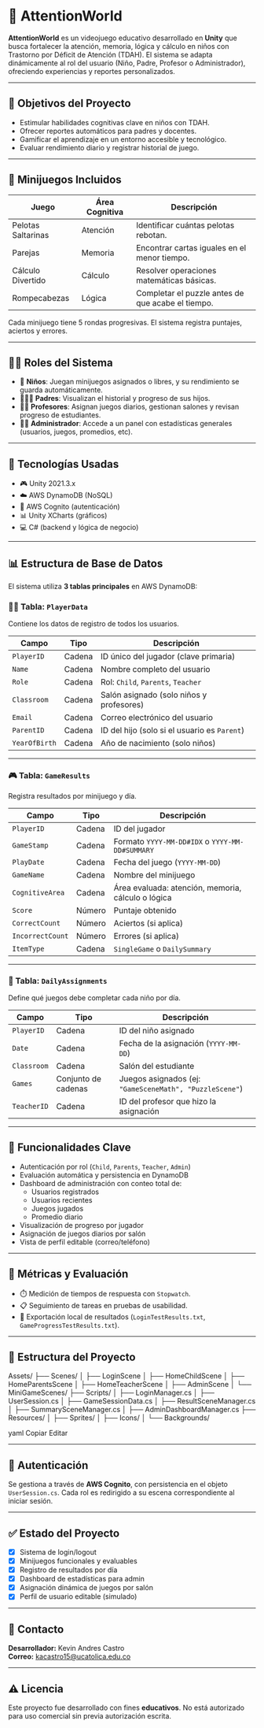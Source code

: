 # 🧠 AttentionWorld

**AttentionWorld** es un videojuego educativo desarrollado en **Unity** que busca fortalecer la atención, memoria, lógica y cálculo en niños con Trastorno por Déficit de Atención (TDAH). El sistema se adapta dinámicamente al rol del usuario (Niño, Padre, Profesor o Administrador), ofreciendo experiencias y reportes personalizados.

---

## 🎯 Objetivos del Proyecto

- Estimular habilidades cognitivas clave en niños con TDAH.
- Ofrecer reportes automáticos para padres y docentes.
- Gamificar el aprendizaje en un entorno accesible y tecnológico.
- Evaluar rendimiento diario y registrar historial de juego.

---

## 🧩 Minijuegos Incluidos

| Juego                | Área Cognitiva | Descripción                                      |
|---------------------|----------------|--------------------------------------------------|
| Pelotas Saltarinas  | Atención       | Identificar cuántas pelotas rebotan.            |
| Parejas             | Memoria        | Encontrar cartas iguales en el menor tiempo.     |
| Cálculo Divertido   | Cálculo        | Resolver operaciones matemáticas básicas.        |
| Rompecabezas        | Lógica         | Completar el puzzle antes de que acabe el tiempo.|

Cada minijuego tiene 5 rondas progresivas. El sistema registra puntajes, aciertos y errores.

---

## 🧑‍🏫 Roles del Sistema

- 👶 **Niños**: Juegan minijuegos asignados o libres, y su rendimiento se guarda automáticamente.
- 👨‍👩‍👧 **Padres**: Visualizan el historial y progreso de sus hijos.
- 👩‍🏫 **Profesores**: Asignan juegos diarios, gestionan salones y revisan progreso de estudiantes.
- 🧑‍💼 **Administrador**: Accede a un panel con estadísticas generales (usuarios, juegos, promedios, etc).

---

## 💾 Tecnologías Usadas

- 🎮 Unity 2021.3.x
- ☁️ AWS DynamoDB (NoSQL)
- 🔐 AWS Cognito (autenticación)
- 📊 Unity XCharts (gráficos)
- 💻 C# (backend y lógica de negocio)

---

## 📊 Estructura de Base de Datos

El sistema utiliza **3 tablas principales** en AWS DynamoDB:

### 🧍‍♂️ Tabla: `PlayerData`

Contiene los datos de registro de todos los usuarios.

| Campo        | Tipo     | Descripción                                                    |
|--------------|----------|----------------------------------------------------------------|
| `PlayerID`   | Cadena   | ID único del jugador (clave primaria)                          |
| `Name`       | Cadena   | Nombre completo del usuario                                    |
| `Role`       | Cadena   | Rol: `Child`, `Parents`, `Teacher`                             |
| `Classroom`  | Cadena   | Salón asignado (solo niños y profesores)                       |
| `Email`      | Cadena   | Correo electrónico del usuario                                 |
| `ParentID`   | Cadena   | ID del hijo (solo si el usuario es `Parent`)                   |
| `YearOfBirth`| Cadena   | Año de nacimiento (solo niños)                                 |

---

### 🎮 Tabla: `GameResults`

Registra resultados por minijuego y día.

| Campo           | Tipo     | Descripción                                                      |
|-----------------|----------|------------------------------------------------------------------|
| `PlayerID`      | Cadena   | ID del jugador                                                   |
| `GameStamp`     | Cadena   | Formato `YYYY-MM-DD#IDX` o `YYYY-MM-DD#SUMMARY`                 |
| `PlayDate`      | Cadena   | Fecha del juego (`YYYY-MM-DD`)                                  |
| `GameName`      | Cadena   | Nombre del minijuego                                             |
| `CognitiveArea` | Cadena   | Área evaluada: atención, memoria, cálculo o lógica              |
| `Score`         | Número   | Puntaje obtenido                                                 |
| `CorrectCount`  | Número   | Aciertos (si aplica)                                             |
| `IncorrectCount`| Número   | Errores (si aplica)                                              |
| `ItemType`      | Cadena   | `SingleGame` o `DailySummary`                                   |

---

### 📅 Tabla: `DailyAssignments`

Define qué juegos debe completar cada niño por día.

| Campo        | Tipo                  | Descripción                                                  |
|--------------|------------------------|--------------------------------------------------------------|
| `PlayerID`   | Cadena                | ID del niño asignado                                         |
| `Date`       | Cadena                | Fecha de la asignación (`YYYY-MM-DD`)                        |
| `Classroom`  | Cadena                | Salón del estudiante                                         |
| `Games`      | Conjunto de cadenas   | Juegos asignados (ej: `"GameSceneMath", "PuzzleScene"`)     |
| `TeacherID`  | Cadena                | ID del profesor que hizo la asignación                       |

---

## 🧠 Funcionalidades Clave

- Autenticación por rol (`Child`, `Parents`, `Teacher`, `Admin`)
- Evaluación automática y persistencia en DynamoDB
- Dashboard de administración con conteo total de:
  - Usuarios registrados
  - Usuarios recientes
  - Juegos jugados
  - Promedio diario
- Visualización de progreso por jugador
- Asignación de juegos diarios por salón
- Vista de perfil editable (correo/teléfono)

---

## 🧪 Métricas y Evaluación

- ⏱️ Medición de tiempos de respuesta con `Stopwatch`.
- 📋 Seguimiento de tareas en pruebas de usabilidad.
- 🧾 Exportación local de resultados (`LoginTestResults.txt`, `GameProgressTestResults.txt`).

---

## 📂 Estructura del Proyecto

Assets/
├── Scenes/
│ ├── LoginScene
│ ├── HomeChildScene
│ ├── HomeParentsScene
│ ├── HomeTeacherScene
│ ├── AdminScene
│ └── MiniGameScenes/
├── Scripts/
│ ├── LoginManager.cs
│ ├── UserSession.cs
│ ├── GameSessionData.cs
│ ├── ResultSceneManager.cs
│ ├── SummarySceneManager.cs
│ ├── AdminDashboardManager.cs
├── Resources/
│ ├── Sprites/
│ ├── Icons/
│ └── Backgrounds/

yaml
Copiar
Editar

---

## 🔐 Autenticación

Se gestiona a través de **AWS Cognito**, con persistencia en el objeto `UserSession.cs`. Cada rol es redirigido a su escena correspondiente al iniciar sesión.

---

## ✅ Estado del Proyecto

- [x] Sistema de login/logout
- [x] Minijuegos funcionales y evaluables
- [x] Registro de resultados por día
- [x] Dashboard de estadísticas para admin
- [x] Asignación dinámica de juegos por salón
- [x] Perfil de usuario editable (simulado)

---

## 📩 Contacto

**Desarrollador:** Kevin Andres Castro  
**Correo:** kacastro15@ucatolica.edu.co

---

## ⚠️ Licencia

Este proyecto fue desarrollado con fines **educativos**. No está autorizado para uso comercial sin previa autorización escrita.

